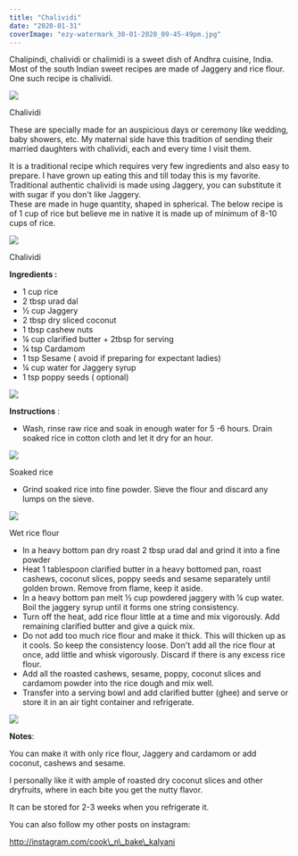 ```yaml
---
title: "Chalividi"
date: "2020-01-31"
coverImage: "ezy-watermark_30-01-2020_09-45-49pm.jpg"
---
```


Chalipindi, chalividi or chalimidi is a sweet dish of Andhra cuisine, India. Most of the south Indian sweet recipes are made of Jaggery and rice flour. One such recipe is chalividi.

![](https://cooknbakekalyani.files.wordpress.com/2020/01/ezy-watermark_30-01-2020_09-45-49pm.jpg?w=1024)

Chalividi

These are specially made for an auspicious days or ceremony like wedding, baby showers, etc. My maternal side have this tradition of sending their married daughters with chalividi, each and every time I visit them.

It is a traditional recipe which requires very few ingredients and also easy to prepare. I have grown up eating this and till today this is my favorite. Traditional authentic chalividi is made using Jaggery, you can substitute it with sugar if you don't like Jaggery.  
These are made in huge quantity, shaped in spherical. The below recipe is of 1 cup of rice but believe me in native it is made up of minimum of 8-10 cups of rice.

![](https://cooknbakekalyani.files.wordpress.com/2020/01/img_6296.jpg?w=1024)

Chalividi

**Ingredients :**

- 1 cup rice
- 2 tbsp urad dal
- ½ cup Jaggery
- 2 tbsp dry sliced coconut
- 1 tbsp cashew nuts
- ¼ cup clarified butter + 2tbsp for serving
- ¼ tsp Cardamom
- 1 tsp Sesame ( avoid if preparing for expectant ladies)
- ¼ cup water for Jaggery syrup
- 1 tsp poppy seeds ( optional)

![](https://cooknbakekalyani.files.wordpress.com/2020/01/ezy-watermark_30-01-2020_09-51-38pm.jpg?w=1024)

**Instructions** :

- Wash, rinse raw rice and soak in enough water for 5 -6 hours. Drain soaked rice in cotton cloth and let it dry for an hour.

![](https://cooknbakekalyani.files.wordpress.com/2020/01/img_6250.jpg?w=1024)

Soaked rice

- Grind soaked rice into fine powder. Sieve the flour and discard any lumps on the sieve.

![](https://cooknbakekalyani.files.wordpress.com/2020/01/img_6252.jpg?w=1024)

Wet rice flour

- In a heavy bottom pan dry roast 2 tbsp urad dal and grind it into a fine powder
- Heat 1 tablespoon clarified butter in a heavy bottomed pan, roast cashews, coconut slices, poppy seeds and sesame separately until golden brown. Remove from flame, keep it aside.
- In a heavy bottom pan melt ½ cup powdered jaggery with ¼ cup water. Boil the jaggery syrup until it forms one string consistency.
- Turn off the heat, add rice flour little at a time and mix vigorously. Add remaining clarified butter and give a quick mix.
- Do not add too much rice flour and make it thick. This will thicken up as it cools. So keep the consistency loose. Don't add all the rice flour at once, add little and whisk vigorously. Discard if there is any excess rice flour.
- Add all the roasted cashews, sesame, poppy, coconut slices and cardamom powder into the rice dough and mix well.
- Transfer into a serving bowl and add clarified butter (ghee) and serve or store it in an air tight container and refrigerate.

![](https://cooknbakekalyani.files.wordpress.com/2020/01/ezy-watermark_30-01-2020_09-45-28pm.jpg?w=1024)

**Notes**:

You can make it with only rice flour, Jaggery and cardamom or add coconut, cashews and sesame.

I personally like it with ample of roasted dry coconut slices and other dryfruits, where in each bite you get the nutty flavor.

It can be stored for 2-3 weeks when you refrigerate it.

You can also follow my other posts on instagram:

http://instagram.com/cook\_n\_bake\_kalyani
